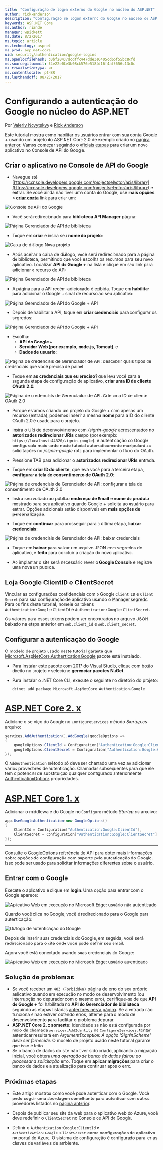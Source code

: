 ```yaml
---
title: "Configuração de logon externo do Google no núcleo do ASP.NET"
author: rick-anderson
description: "Configuração de logon externo do Google no núcleo do ASP.NET"
keywords: ASP.NET Core
ms.author: riande
manager: wpickett
ms.date: 8/2/2017
ms.topic: article
ms.technology: aspnet
ms.prod: asp.net-core
uid: security/authentication/google-logins
ms.openlocfilehash: c0bf20437dcdffc447dde3e6405cd6bf55bc8cfd
ms.sourcegitcommit: 74e22e08e3b08cb576e5184d16f4af5656c13c0c
ms.translationtype: MT
ms.contentlocale: pt-BR
ms.lasthandoff: 08/25/2017
---
```

# <a name="configuring-google-authentication-in-aspnet-core"></a>Configurando a autenticação do Google no núcleo do ASP.NET

<a name=security-authentication-google-logins></a>

Por [Valeriy Novytskyy](https://github.com/01binary) e [Rick Anderson](https://twitter.com/RickAndMSFT)

Este tutorial mostra como habilitar os usuários entrar com sua conta Google + usando um projeto do ASP.NET Core 2.0 de exemplo criado no [página anterior](index.md). Vamos começar seguindo o [oficiais etapas](https://developers.google.com/identity/sign-in/web/devconsole-project) para criar um novo aplicativo no Console de API do Google.

## <a name="create-the-app-in-google-api-console"></a>Criar o aplicativo no Console de API do Google

* Navegue até [https://console.developers.google.com/projectselector/apis/library](https://console.developers.google.com/projectselector/apis/library) e entrar. Se você ainda não tiver uma conta do Google, use **mais opções** > **[criar conta](https://accounts.google.com/SignUpWithoutGmail?service=cloudconsole&continue=https%3A%2F%2Fconsole.developers.google.com%2Fprojectselector%2Fapis%2Flibrary&ltmpl=api)**  link para criar um:

![Console de API do Google](index/_static/GoogleConsoleLogin.png)

* Você será redirecionado para **biblioteca API Manager** página:

![Página Gerenciador de API de biblioteca](index/_static/GoogleConsoleSwitchboard.png)

* Toque em **criar** e insira seu **nome do projeto**:

![Caixa de diálogo Nova projeto](index/_static/GoogleConsoleNewProj.png)

* Após aceitar a caixa de diálogo, você será redirecionado para a página de biblioteca, permitindo que você escolha os recursos para seu novo aplicativo. Localizar **API do Google +** na lista e clique em seu link para adicionar o recurso de API:

![Página Gerenciador de API de biblioteca](index/_static/GoogleConsoleChooseApi.png)

* A página para a API recém-adicionado é exibida. Toque em **habilitar** para adicionar o Google + sinal de recurso ao seu aplicativo:

![Página Gerenciador de API do Google + API](index/_static/GoogleConsoleEnableApi.png)

* Depois de habilitar a API, toque em **criar credenciais** para configurar os segredos:

![Página Gerenciador de API do Google + API](index/_static/GoogleConsoleGoCredentials.png)

* Escolha:
   * **API do Google +**
   * **Servidor Web (por exemplo, node.js, Tomcat)**, e
   * **Dados de usuário**:

![Página de credenciais de Gerenciador de API: descobrir quais tipos de credenciais que você precisa de painel](index/_static/GoogleConsoleChooseCred.png)

* Toque em **as credenciais que eu preciso?** que leva você para a segunda etapa de configuração de aplicativo, **criar uma ID de cliente OAuth 2.0**:

![Página de credenciais de Gerenciador de API: Crie uma ID de cliente OAuth 2.0](index/_static/GoogleConsoleCreateClient.png)

* Porque estamos criando um projeto do Google + com apenas um recurso (entrada), podemos inserir a mesma **nome** para a ID do cliente OAuth 2.0 é usado para o projeto.

* Insira o URI de desenvolvimento com */signin-google* acrescentados no **autorizados redirecionar URIs** campo (por exemplo: `https://localhost:44320/signin-google`). A autenticação do Google configurada mais tarde neste tutorial automaticamente manipulará as solicitações no */signin-google* rota para implementar o fluxo do OAuth.

* Pressione TAB para adicionar o **autorizados redirecionar URIs** entrada.

* Toque em **criar ID do cliente**, que leva você para a terceira etapa, **configurar a tela de consentimento de OAuth 2.0**:

![Página de credenciais de Gerenciador de API: configurar a tela de consentimento de OAuth 2.0](index/_static/GoogleConsoleAddCred.png)

* Insira seu voltado ao público **endereço de Email** e **nome do produto** mostrado para seu aplicativo quando Google + solicita ao usuário para entrar. Opções adicionais estão disponíveis em **mais opções de personalização**.

* Toque em **continuar** para prosseguir para a última etapa, **baixar credenciais**:

![Página de credenciais de Gerenciador de API: baixar credenciais](index/_static/GoogleConsoleFinish.png)

* Toque em **baixar** para salvar um arquivo JSON com segredos do aplicativo, e **feito** para concluir a criação do novo aplicativo.

* Ao implantar o site será necessário rever o **Google Console** e registre uma nova url pública.

## <a name="store-google-clientid-and-clientsecret"></a>Loja Google ClientID e ClientSecret

Vincular as configurações confidenciais com o Google `Client ID` e `Client Secret` para sua configuração de aplicativo usando o [Manager segredo](../../app-secrets.md). Para os fins deste tutorial, nomeie os tokens `Authentication:Google:ClientId` e `Authentication:Google:ClientSecret`.

Os valores para esses tokens podem ser encontrados no arquivo JSON baixado na etapa anterior em `web.client_id` e `web.client_secret`.

## <a name="configure-google-authentication"></a>Configurar a autenticação do Google

O modelo de projeto usado neste tutorial garante que [Microsoft.AspNetCore.Authentication.Google](https://www.nuget.org/packages/Microsoft.AspNetCore.Authentication.Google) pacote está instalado.

 * Para instalar este pacote com 2017 do Visual Studio, clique com botão direito no projeto e selecione **gerenciar pacotes NuGet**.
 * Para instalar o .NET Core CLI, execute o seguinte no diretório do projeto:

   `dotnet add package Microsoft.AspNetCore.Authentication.Google`

# <a name="aspnet-core-2xtabaspnetcore2x"></a>[ASP.NET Core 2. x](#tab/aspnetcore2x)

Adicione o serviço do Google no `ConfigureServices` método *Startup.cs* arquivo:

```csharp
services.AddAuthentication().AddGoogle(googleOptions =>
{
    googleOptions.ClientId = Configuration["Authentication:Google:ClientId"];
    googleOptions.ClientSecret = Configuration["Authentication:Google:ClientSecret"];
});
```

O `AddAuthentication` método só deve ser chamado uma vez ao adicionar vários provedores de autenticação. Chamadas subsequentes para que ele tem o potencial de substituição qualquer configurado anteriormente [AuthenticationOptions](https://docs.microsoft.com/aspnet/core/api/microsoft.aspnetcore.builder.authenticationoptions) propriedades.

# <a name="aspnet-core-1xtabaspnetcore1x"></a>[ASP.NET Core 1. x](#tab/aspnetcore1x)

Adicionar o middleware do Google no `Configure` método *Startup.cs* arquivo:

```csharp
app.UseGoogleAuthentication(new GoogleOptions()
{
    ClientId = Configuration["Authentication:Google:ClientId"],
    ClientSecret = Configuration["Authentication:Google:ClientSecret"]
});
```

---

Consulte o [GoogleOptions](https://docs.microsoft.com/aspnet/core/api/microsoft.aspnetcore.builder.googleoptions) referência de API para obter mais informações sobre opções de configuração com suporte pela autenticação do Google. Isso pode ser usado para solicitar informações diferentes sobre o usuário.

## <a name="sign-in-with-google"></a>Entrar com o Google

Execute o aplicativo e clique em **login**. Uma opção para entrar com o Google aparece:

![Aplicativo Web em execução no Microsoft Edge: usuário não autenticado](index/_static/DoneGoogle.png)

Quando você clica no Google, você é redirecionado para o Google para autenticação:

![Diálogo de autenticação do Google](index/_static/GoogleLogin.png)

Depois de inserir suas credenciais do Google, em seguida, você será redirecionado para o site onde você pode definir seu email.

Agora você está conectado usando suas credenciais do Google:

![Aplicativo Web em execução no Microsoft Edge: usuário autenticado](index/_static/Done.png)

## <a name="troubleshooting"></a>Solução de problemas

* Se você receber um `403 (Forbidden)` página de erro do seu próprio aplicativo quando em execução no modo de desenvolvimento (ou interrupção no depurador com o mesmo erro), certifique-se de que **API do Google +** foi habilitada no **API do Gerenciador de biblioteca** seguindo as etapas listadas [anteriores nesta página](#create-the-app-in-google-api-console). Se a entrada não funciona e não estiver obtendo erros, alterne para o modo de desenvolvimento para facilitar o problema depurar.
* **ASP.NET Core 2. x somente:** identidade se não está configurada por meio da chamada `services.AddIdentity` na `ConfigureServices`, tentar autenticar resultará em *ArgumentException: A opção 'SignInScheme' deve ser fornecida*. O modelo de projeto usado neste tutorial garante que isso é feito.
* Se o banco de dados do site não tiver sido criado, aplicando a migração inicial, você obterá *uma operação de banco de dados falhou ao processar a solicitação* erro. Toque em **aplicar migrações** para criar o banco de dados e a atualização para continuar após o erro.

## <a name="next-steps"></a>Próximas etapas

* Este artigo mostrou como você pode autenticar com o Google. Você pode seguir uma abordagem semelhante para autenticar com outros provedores listados no [página anterior](index.md).

* Depois de publicar seu site da web para o aplicativo web do Azure, você deve redefinir o `ClientSecret` no Console de API do Google.

* Definir o `Authentication:Google:ClientId` e `Authentication:Google:ClientSecret` como configurações de aplicativo no portal do Azure. O sistema de configuração é configurado para ler as chaves de variáveis de ambiente.
